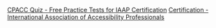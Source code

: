 [CPACC Quiz - Free Practice Tests for IAAP Certification](https://a11yconsultant.com/)
[Certification - International Association of Accessibility Professionals](https://www.accessibilityassociation.org/s/certification)
